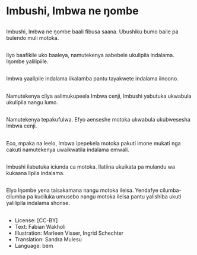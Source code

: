 # Imbushi, Imbwa ne ŋombe

##
Imbushi, Imbwa ne ŋombe baali fibusa saana. Ubushiku bumo baile pa bulendo muli motoka.

##
Ilyo baafikile uko baaleya, namutekenya aabebele ukulipila indalama. Iŋombe yalilipiile.

##
Imbwa yaalipile indalama iikalamba pantu tayakwete indalama iinoono.

##
Namutekenya cilya aalimukupeela Imbwa cenji, Imbushi yabutuka ukwabula ukulipila nangu lumo.

##
Namutekenya tepakufulwa. Efyo aenseshe motoka ukwabula ukubwesesha Imbwa cenji.

##
Eco, mpaka na leelo, Imbwa ipepekela motoka pakuti imone mukati nga cakuti namutekenya uwaikwatila indalama emwali.

##
Imbushi ilabutuka iciunda ca motoka. Ilatiina ukuikata pa mulandu wa kukaana lipila indalama.

##
Elyo Iŋombe yena taisakamana nangu motoka ileisa. Yendafye cilumba-cilumba pa kuciluka umusebo nangu motoka ileisa pantu yalishiba ukuti yalilipila indalama shonse.

##
* License: [CC-BY]
* Text: Fabian Wakholi
* Illustration: Marleen Visser, Ingrid Schechter
* Translation: Sandra Mulesu
* Language: bem
